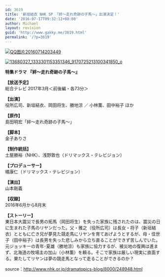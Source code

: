 ```yaml
---
id: 3619
title: '新垣結衣 NHK SP 「絆～走れ奇跡の子馬～」出演決定！'
date: '2016-07-17T09:32:12+08:00'
author: Michael
layout: revision
guid: 'http://www.gakky.me/3619.html'
permalink: '/?p=3619'
---
```


[![QQ图片20160714203449](http://www.yui-aragaki.org/wp-content/uploads/2016/07/QQ图片20160714203449.png)](http://www.yui-aragaki.org/wp-content/uploads/2016/07/QQ图片20160714203449.png)

[![13680327_1333301153351346_9170725213100341850_o](http://www.yui-aragaki.org/wp-content/uploads/2016/07/13680327_1333301153351346_9170725213100341850_o.jpg)](http://www.yui-aragaki.org/wp-content/uploads/2016/07/13680327_1333301153351346_9170725213100341850_o.jpg)

**特集ドラマ** **『絆～走れ奇跡の子馬～』**

**【放送予定】**  
総合テレビ 2017年3月＜前後編・各73分＞

**【出演】**  
役所広司、新垣結衣、岡田将生、勝地涼 ／ 小林薫、田中裕子 ほか

**【原作】**  
島田明宏「絆～走れ奇跡の子馬～」

**【脚本】**  
金子ありさ

**【制作統括】**  
土屋勝裕（NHK）、浅野敦也（ドリマックス・テレビジョン）

**【プロデューサー】**  
橘康仁（ドリマックス・テレビジョン）

**【演出】**  
山本剛義

**【収録】**  
2016年6月から8月末

**【ストーリー】**  
東日本大震災で長男の拓馬（岡田将生）を失った家族に残されたのは、震災の日に生まれた子馬のリヤンだった。父・雅之（役所広司）は長女・将子（新垣結衣）とともに亡き兄が夢見た競走馬にリヤンを育てあげようとするが、母・佳世子（田中裕子）は長男を失った悲しみから立ち直ることができず苦しんでいた。元ジョッキーの青年･夏雄（勝地涼）も家族に協力するが、被災地の復興は進まず、北海道の牧場主の加山（小林薫）を頼る。そこで家族は厳しい現実に直面する。果たしてリヤンは夢の競走馬となって走ることができるのか？

source：http://www.nhk.or.jp/dramatopics-blog/8000/248948.html